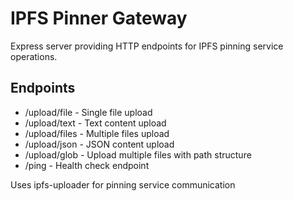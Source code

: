 # IPFS Pinner Gateway

Express server providing HTTP endpoints for IPFS pinning service operations.

## Endpoints
- /upload/file - Single file upload
- /upload/text - Text content upload
- /upload/files - Multiple files upload
- /upload/json - JSON content upload
- /upload/glob - Upload multiple files with path structure
- /ping - Health check endpoint

Uses ipfs-uploader for pinning service communication 